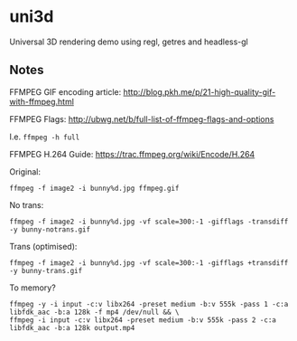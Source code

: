 # uni3d
Universal 3D rendering demo using regl, getres and headless-gl

## Notes

FFMPEG GIF encoding article:
http://blog.pkh.me/p/21-high-quality-gif-with-ffmpeg.html

FFMPEG Flags:
http://ubwg.net/b/full-list-of-ffmpeg-flags-and-options

I.e. `ffmpeg -h full`

FFMPEG H.264 Guide:
https://trac.ffmpeg.org/wiki/Encode/H.264

Original:
```
ffmpeg -f image2 -i bunny%d.jpg ffmpeg.gif
```

No trans:
```
ffmpeg -f image2 -i bunny%d.jpg -vf scale=300:-1 -gifflags -transdiff -y bunny-notrans.gif
```

Trans (optimised):
```
ffmpeg -f image2 -i bunny%d.jpg -vf scale=300:-1 -gifflags +transdiff -y bunny-trans.gif
```

To memory?
```
ffmpeg -y -i input -c:v libx264 -preset medium -b:v 555k -pass 1 -c:a libfdk_aac -b:a 128k -f mp4 /dev/null && \
ffmpeg -i input -c:v libx264 -preset medium -b:v 555k -pass 2 -c:a libfdk_aac -b:a 128k output.mp4
```
